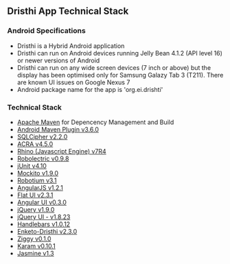 ## Dristhi App Technical Stack

### Android Specifications
* Dristhi is a Hybrid Android application
* Dristhi can run on Android devices running Jelly Bean 4.1.2 (API level 16) or newer versions of Android
* Dristhi can run on any wide screen devices (7 inch or above) but the display has been optimised only for Samsung Galazy Tab 3 (T211). There are known UI issues on Google Nexus 7
* Android package name for the app is 'org.ei.drishti'

### Technical Stack
* [Apache Maven](https://maven.apache.org/) for Depencency Management and Build
* [Android Maven Plugin v3.6.0](https://github.com/dcendents/android-maven-plugin/)
* [SQLCipher v2.2.0](http://sqlcipher.net/)
* [ACRA v4.5.0](http://acra.ch/)
* [Rhino (Javascript Engine) v7R4](https://developer.mozilla.org/en-US/docs/Rhino/)
* [Robolectric v0.9.8](http://robolectric.org/)
* [jUnit v4.10](http://junit.org/)
* [Mockito v1.9.0](https://code.google.com/p/mockito/)
* [Robotium v3.1](https://code.google.com/p/robotium/)
* [AngularJS v1.2.1](http://www.angularjs.org/)
* [Flat UI v2.3.1](https://github.com/designmodo/Flat-UI/)
* [Angular UI v0.3.0](http://angular-ui.github.io/)
* [jQuery v1.9.0](http://jquery.com/)
* [jQuery UI - v1.8.23](http://jqueryui.com/)
* [Handlebars v1.0.12](http://handlebarsjs.com/)
* [Enketo-Dristhi v2.3.0](https://github.com/MartijnR/enketo-dristhi)
* [Ziggy v0.1.0](https://github.com/SEL-Columbia/ziggy)
* [Karam v0.10.1](http://karma-runner.github.io/0.10/index.html)
* [Jasmine v1.3](http://jasmine.github.io/1.3/introduction.html)
